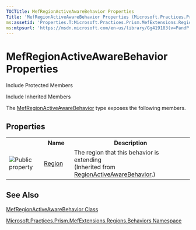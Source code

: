 ```yaml
---
TOCTitle: MefRegionActiveAwareBehavior Properties
Title: 'MefRegionActiveAwareBehavior Properties (Microsoft.Practices.Prism.MefExtensions.Regions.Behaviors)'
ms:assetid: 'Properties.T:Microsoft.Practices.Prism.MefExtensions.Regions.Behaviors.MefRegionActiveAwareBehavior'
ms:mtpsurl: 'https://msdn.microsoft.com/en-us/library/Gg419183(v=PandP.50)'
---
```


# MefRegionActiveAwareBehavior Properties

Include Protected Members

Include Inherited Members

The [MefRegionActiveAwareBehavior](https://msdn.microsoft.com/en-us/library/microsoft.practices.prism.mefextensions.regions.behaviors.mefregionactiveawarebehavior(v=pandp.50)) type exposes the following members.

## Properties


<table>
<colgroup>
<col width="10%" />
<col width="10%" />
<col width="50%" />
</colgroup>

<tbody><tr>
<th>
							&nbsp;
						</th>
<th>Name</th>
<th>Description</th>
</tr>
<tr>
<td>

![](https://msdn.microsoft.com/en-us/Gg419183.pubproperty(en-us,PandP.50).gif "Public property")
</td>
<td>
<a href="https://msdn.microsoft.com/en-us/library/microsoft.practices.prism.regions.behaviors.regionactiveawarebehavior.region(v=pandp.50)">Region</a>
</td>
<td>
<div>
The region that this behavior is extending
</div> (Inherited from <a href="https://msdn.microsoft.com/en-us/library/microsoft.practices.prism.regions.behaviors.regionactiveawarebehavior(v=pandp.50)">RegionActiveAwareBehavior</a>.)</td>
</tr>
</tbody>
</table>


## See Also

[MefRegionActiveAwareBehavior Class](https://msdn.microsoft.com/en-us/library/microsoft.practices.prism.mefextensions.regions.behaviors.mefregionactiveawarebehavior(v=pandp.50))

[Microsoft.Practices.Prism.MefExtensions.Regions.Behaviors Namespace](https://msdn.microsoft.com/en-us/library/microsoft.practices.prism.mefextensions.regions.behaviors(v=pandp.50))
